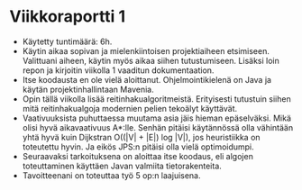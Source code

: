 # Viikkoraportti 1
- Käytetty tuntimäärä: 6h.
- Käytin aikaa sopivan ja mielenkiintoisen projektiaiheen etsimiseen. Valittuani aiheen, käytin myös aikaa siihen tutustumiseen. Lisäksi loin repon ja kirjoitin viikolla 1 vaaditun dokumentaation.
- Itse koodausta en ole vielä aloittanut. Ohjelmointikielenä on Java ja käytän projektinhallintaan Mavenia.
- Opin tällä viikolla lisää reitinhakualgoritmeistä. Erityisesti tutustuin siihen mitä reitinhakualgoja modernien pelien tekoälyt käyttävät.
- Vaativuuksista puhuttaessa muutama asia jäis hieman epäselväksi. Mikä olisi hyvä aikavaativuus A*:lle. Senhän pitäisi käytännössä olla vähintään yhtä hyvä kuin Dijkstran O((|V| + |E|) log |V|), jos heuristiikka on toteutettu hyvin. Ja eikös JPS:n pitäisi olla vielä optimoidumpi.
- Seuraavaksi tarkoituksena on aloittaa itse koodaus, eli algojen toteuttaminen käyttäen Javan valmiita tietorakenteita.
- Tavoitteenani on toteuttaa työ 5 op:n laajuisena.

